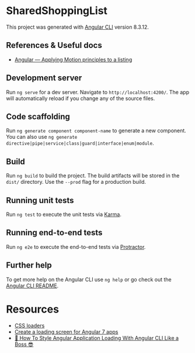 # SharedShoppingList

This project was generated with [Angular CLI](https://github.com/angular/angular-cli) version 8.3.12.

## References & Useful docs

- [Angular — Applying Motion principles to a listing](https://medium.com/google-developer-experts/angular-applying-motion-principles-to-a-list-d5cdd35c899e)

## Development server

Run `ng serve` for a dev server. Navigate to `http://localhost:4200/`. The app will automatically reload if you change any of the source files.

## Code scaffolding

Run `ng generate component component-name` to generate a new component. You can also use `ng generate directive|pipe|service|class|guard|interface|enum|module`.

## Build

Run `ng build` to build the project. The build artifacts will be stored in the `dist/` directory. Use the `--prod` flag for a production build.

## Running unit tests

Run `ng test` to execute the unit tests via [Karma](https://karma-runner.github.io).

## Running end-to-end tests

Run `ng e2e` to execute the end-to-end tests via [Protractor](http://www.protractortest.org/).

## Further help

To get more help on the Angular CLI use `ng help` or go check out the [Angular CLI README](https://github.com/angular/angular-cli/blob/master/README.md).


# Resources 

- [CSS loaders](https://freefrontend.com/css-loaders/)
- [Create a loading screen for Angular 7 apps](https://nezhar.com/blog/create-a-loading-screen-for-angular-apps/)
- [🎨 How To Style Angular Application Loading With Angular CLI Like a Boss 😎](https://medium.com/@tomastrajan/how-to-style-angular-application-loading-with-angular-cli-like-a-boss-cdd4f5358554)
